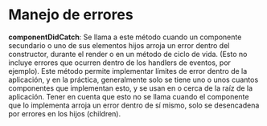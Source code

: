 # Manejo de errores

**componentDidCatch**: Se llama a este método cuando un componente secundario o uno de sus elementos hijos arroja un error dentro del constructor, durante el render o en un método de ciclo de vida. (Esto no incluye errores que ocurren dentro de los handlers de eventos, por ejemplo). Este método permite implementar límites de error dentro de la aplicación, y en la práctica, generalmente solo se tiene uno o unos cuantos componentes que implementan esto, y se usan en o cerca de la raíz de la aplicación. Tener en cuenta que esto no se llama cuando el componente que lo implementa arroja un error dentro de sí mismo, solo se desencadena por errores en los hijos (children).